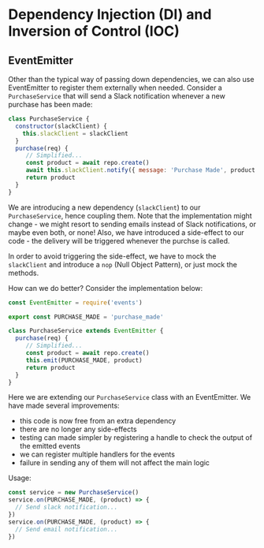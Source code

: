 # Dependency Injection (DI) and Inversion of Control (IOC)

## EventEmitter

Other than the typical way of passing down dependencies, we can also use EventEmitter to register them externally when needed. Consider a `PurchaseService` that will send a Slack notification whenever a new purchase has been made:

```js
class PurchaseService {
  constructor(slackClient) {
    this.slackClient = slackClient
  }
  purchase(req) {
     // Simplified...
     const product = await repo.create()
     await this.slackClient.notify({ message: 'Purchase Made', product })
     return product
  }
}
```

We are introducing a new dependency (`slackClient`) to our `PurchaseService`, hence coupling them. Note that the implementation might change - we might resort to sending emails instead of Slack notifications, or maybe even both, or none! Also, we have introduced a side-effect to our code - the delivery will be triggered whenever the purchse is called.

In order to avoid triggering the side-effect, we have to mock the `slackClient` and introduce a `nop` (Null Object Pattern), or just mock the methods.

How can we do better? Consider the implementation below:

```js
const EventEmitter = require('events')

export const PURCHASE_MADE = 'purchase_made'

class PurchaseService extends EventEmitter {
  purchase(req) {
     // Simplified...
     const product = await repo.create()
     this.emit(PURCHASE_MADE, product) 
     return product
  }
}
```

Here we are extending our `PurchaseService` class with an EventEmitter. We have made several improvements:
- this code is now free from an extra dependency
- there are no longer any side-effects
- testing can made simpler by registering a handle to check the output of the emitted events
- we can register multiple handlers for the events
- failure in sending any of them will not affect the main logic

Usage:
```js
const service = new PurchaseService()
service.on(PURCHASE_MADE, (product) => {
  // Send slack notification...
})
service.on(PURCHASE_MADE, (product) => {
  // Send email notification...
})
```
